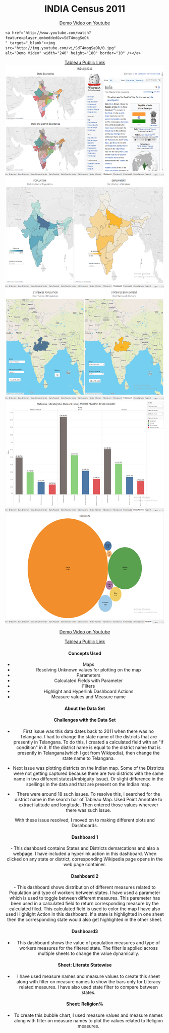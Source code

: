 <center><h1>INDIA Census 2011</h1></center>

<center><a href="https://youtu.be/SdT4mogSeOk" target="_blank">Demo Video on Youtube</a></center>

```
<a href="http://www.youtube.com/watch?feature=player_embedded&v=SdT4mogSeOk
" target="_blank"><img src="http://img.youtube.com/vi/SdT4mogSeOk/0.jpg" 
alt="Demo Video" width="240" height="180" border="10" /></a>
```

<center><a href="https://public.tableau.com/profile/satya.venkatesh#!/vizhome/India2011_15779645968680/Dashboard1" target="_blank">Tableau Public Link</a></center>

<center><img src="images/1.png" width = 600 height = 350></center>





<center><img src="images/2.png" width = 600 height = 350>


<center><img src="images/3.png" width = 600 height = 350></center>

<center><img src="images/4.png" width = 600 height = 350></center>

<center><img src="images/5.png" width = 600 height = 350></center>

<a href="https://youtu.be/SdT4mogSeOk" target="_blank">Demo Video on Youtube</a>

<a href="https://public.tableau.com/profile/satya.venkatesh#!/vizhome/India2011_15779645968680/Dashboard1" target="_blank">Tableau Public Link</a>

<h4> Concepts Used </h4>

- Maps
- Resolving Unknown values for plotting on the map
- Parameters
- Calculated Fields with Parameter
- Filters
- Highlight and Hyperlink Dashboard Actions
- Measure values and Measure name

<h4> About the Data Set </h4>

<h4> Challenges with the Data Set </h4>

- First issue was this data dates back to 2011 when there was no Telangana. I had to change the state name of the districts that are presently in Telangana. To do this, I created a calculated field with an "if condition" in it. If the district name is equal to the district name that is presently in Telangana(which I got from Wikipedia), then change the state name to Telangana.

- Next issue was plotting districts on the Indian map. Some of the Districts were not getting captured because  there are two districts with the same name in two different states(Ambiguity Issue). Or slight difference in the spellings in the data and that are present on the Indian map.

- There were around 18 such issues. To resolve this, I searched for the district name in the search bar of Tableau Map. Used Point Annotate to extract latitude and longitude. Then entered those values wherever there was such issue.

With these issue resolved, I moved on to making different plots and Dashboards. 

<h4> Dashboard 1 </h4>
- This dashboard contains States and Districts demarcations and also a webpage. I have included a hyperlink action in this dashboard. When clicked on any state or district, corresponding Wikipedia page opens in the web page  container.

<h4> Dashboard 2 </h4>
- This dashboard shows distribution of different measures related to Population and type of workers
  between states. I have used a parameter which is used to toggle between different measures. This paremeter has been used in a calculated field to return corresponding measure by the calculated filed.
  This calculated field is used to color the map I have also used Highlight Action in this dashboard. If a state is highlighted in one sheet then the corresponding state would also get highlighted in the other sheet.

<h4> Dashboard3 </h4>

- This dashboard shows the value of population measures and type of workers measures for the filtered state. The filter is applied across multiple sheets to change the value dynamically.

<h4> Sheet: Literate Statewise </h4>

- I have used measure names and measure values to create this sheet along with filter on measure names to show the bars only for Literacy related measures. I have also used state filter to compare between states.

<h4> Sheet: Religion% </h4>

- To create this bubble chart, I used measure values and measure names along with filter on
  measure names to plot the values related to Religion measures.